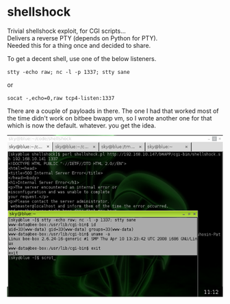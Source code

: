 # shellshock
Trivial shellshock exploit, for CGI scripts...  
Delivers a reverse PTY (depends on Python for PTY).  
Needed this for a thing once and decided to share.  

To get a decent shell, use one of the below listeners.
```
stty -echo raw; nc -l -p 1337; stty sane
```
or
```
socat -,echo=0,raw tcp4-listen:1337
```
There are a couple of payloads in there. The one I had that worked most of the 
time didn't work on bitbee bwapp vm, so I wrote another one for that which is now 
the default. whatever. you get the idea.

![screenshot](https://raw.githubusercontent.com/mycotoxic/shellshock/master/screenshot.png)
